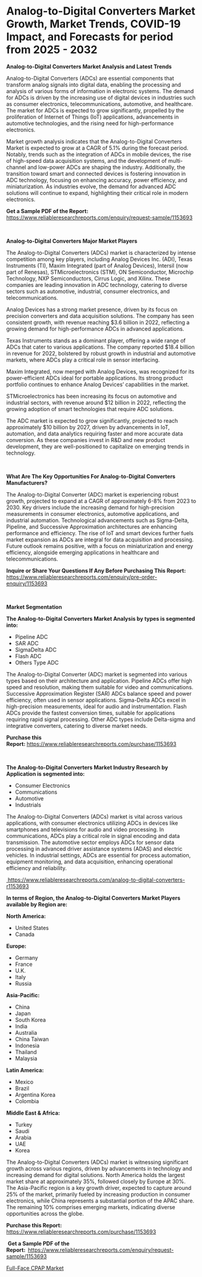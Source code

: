 <p><h1>Analog-to-Digital Converters Market Growth, Market Trends, COVID-19 Impact, and Forecasts for period from 2025 - 2032</h1></p><p><strong>Analog-to-Digital Converters Market Analysis and Latest Trends</strong></p>
<p><p>Analog-to-Digital Converters (ADCs) are essential components that transform analog signals into digital data, enabling the processing and analysis of various forms of information in electronic systems. The demand for ADCs is driven by the increasing use of digital devices in industries such as consumer electronics, telecommunications, automotive, and healthcare. The market for ADCs is expected to grow significantly, propelled by the proliferation of Internet of Things (IoT) applications, advancements in automotive technologies, and the rising need for high-performance electronics.</p><p>Market growth analysis indicates that the Analog-to-Digital Converters Market is expected to grow at a CAGR of 5.1% during the forecast period. Notably, trends such as the integration of ADCs in mobile devices, the rise of high-speed data acquisition systems, and the development of multi-channel and low-power ADCs are shaping the industry. Additionally, the transition toward smart and connected devices is fostering innovation in ADC technology, focusing on enhancing accuracy, power efficiency, and miniaturization. As industries evolve, the demand for advanced ADC solutions will continue to expand, highlighting their critical role in modern electronics.</p></p>
<p><strong>Get a Sample PDF of the Report:&nbsp;</strong> <a href="https://www.reliableresearchreports.com/enquiry/request-sample/1153693?utm_campaign=3364&utm_medium=2&utm_source=Github&utm_content=ia&utm_term=22032025&utm_id=analog-to-digital-converters">https://www.reliableresearchreports.com/enquiry/request-sample/1153693</a></p>
<p>&nbsp;</p>
<p><strong>Analog-to-Digital Converters Major Market Players</strong></p>
<p><p>The Analog-to-Digital Converters (ADCs) market is characterized by intense competition among key players, including Analog Devices Inc. (ADI), Texas Instruments (TI), Maxim Integrated (part of Analog Devices), Intersil (now part of Renesas), STMicroelectronics (STM), ON Semiconductor, Microchip Technology, NXP Semiconductors, Cirrus Logic, and Xilinx. These companies are leading innovation in ADC technology, catering to diverse sectors such as automotive, industrial, consumer electronics, and telecommunications.</p><p>Analog Devices has a strong market presence, driven by its focus on precision converters and data acquisition solutions. The company has seen consistent growth, with revenue reaching $3.6 billion in 2022, reflecting a growing demand for high-performance ADCs in advanced applications.</p><p>Texas Instruments stands as a dominant player, offering a wide range of ADCs that cater to various applications. The company reported $18.4 billion in revenue for 2022, bolstered by robust growth in industrial and automotive markets, where ADCs play a critical role in sensor interfacing.</p><p>Maxim Integrated, now merged with Analog Devices, was recognized for its power-efficient ADCs ideal for portable applications. Its strong product portfolio continues to enhance Analog Devices’ capabilities in the market.</p><p>STMicroelectronics has been increasing its focus on automotive and industrial sectors, with revenue around $12 billion in 2022, reflecting the growing adoption of smart technologies that require ADC solutions.</p><p>The ADC market is expected to grow significantly, projected to reach approximately $10 billion by 2027, driven by advancements in IoT, automation, and data analytics requiring faster and more accurate data conversion. As these companies invest in R&D and new product development, they are well-positioned to capitalize on emerging trends in technology.</p></p>
<p>&nbsp;</p>
<p><strong>What Are The Key Opportunities For Analog-to-Digital Converters Manufacturers?</strong></p>
<p><p>The Analog-to-Digital Converter (ADC) market is experiencing robust growth, projected to expand at a CAGR of approximately 6-8% from 2023 to 2030. Key drivers include the increasing demand for high-precision measurements in consumer electronics, automotive applications, and industrial automation. Technological advancements such as Sigma-Delta, Pipeline, and Successive Approximation architectures are enhancing performance and efficiency. The rise of IoT and smart devices further fuels market expansion as ADCs are integral for data acquisition and processing. Future outlook remains positive, with a focus on miniaturization and energy efficiency, alongside emerging applications in healthcare and telecommunications.</p></p>
<p><strong>Inquire or Share Your Questions If Any Before Purchasing This Report:</strong> <a href="https://www.reliableresearchreports.com/enquiry/pre-order-enquiry/1153693?utm_campaign=3364&utm_medium=2&utm_source=Github&utm_content=ia&utm_term=22032025&utm_id=analog-to-digital-converters">https://www.reliableresearchreports.com/enquiry/pre-order-enquiry/1153693</a></p>
<p>&nbsp;</p>
<p><strong>Market Segmentation</strong></p>
<p><strong>The Analog-to-Digital Converters Market Analysis by types is segmented into:</strong></p>
<p><ul><li>Pipeline ADC</li><li>SAR ADC</li><li>SigmaDelta ADC</li><li>Flash ADC</li><li>Others Type ADC</li></ul></p>
<p><p>The Analog-to-Digital Converter (ADC) market is segmented into various types based on their architecture and application. Pipeline ADCs offer high speed and resolution, making them suitable for video and communications. Successive Approximation Register (SAR) ADCs balance speed and power efficiency, often used in sensor applications. Sigma-Delta ADCs excel in high-precision measurements, ideal for audio and instrumentation. Flash ADCs provide the fastest conversion times, suitable for applications requiring rapid signal processing. Other ADC types include Delta-sigma and integrative converters, catering to diverse market needs.</p></p>
<p><strong>Purchase this Report:&nbsp;</strong><a href="https://www.reliableresearchreports.com/purchase/1153693?utm_campaign=3364&utm_medium=2&utm_source=Github&utm_content=ia&utm_term=22032025&utm_id=analog-to-digital-converters">https://www.reliableresearchreports.com/purchase/1153693</a></p>
<p>&nbsp;</p>
<p><strong>The Analog-to-Digital Converters Market Industry Research by Application is segmented into:</strong></p>
<p><ul><li>Consumer Electronics</li><li>Communications</li><li>Automotive</li><li>Industrials</li></ul></p>
<p><p>The Analog-to-Digital Converters (ADCs) market is vital across various applications, with consumer electronics utilizing ADCs in devices like smartphones and televisions for audio and video processing. In communications, ADCs play a critical role in signal encoding and data transmission. The automotive sector employs ADCs for sensor data processing in advanced driver assistance systems (ADAS) and electric vehicles. In industrial settings, ADCs are essential for process automation, equipment monitoring, and data acquisition, enhancing operational efficiency and reliability.</p></p>
<p><a href="https://www.reliableresearchreports.com/analog-to-digital-converters-r1153693?utm_campaign=3364&utm_medium=2&utm_source=Github&utm_content=ia&utm_term=22032025&utm_id=analog-to-digital-converters">&nbsp;https://www.reliableresearchreports.com/analog-to-digital-converters-r1153693</a></p>
<p><strong>In terms of Region, the Analog-to-Digital Converters Market Players available by Region are:</strong></p>
<p>
    <p> <strong> North America: </strong>
        <ul>
            <li>United States</li>
            <li>Canada</li>
        </ul>
        </p> 
    <p> <strong> Europe: </strong>
        <ul>
            <li>Germany</li>
            <li>France</li>
            <li>U.K.</li>
            <li>Italy</li>
            <li>Russia</li>
        </ul>
        </p> 
    <p> <strong> Asia-Pacific: </strong>
        <ul>
            <li>China</li>
            <li>Japan</li>
            <li>South Korea</li>
            <li>India</li>
            <li>Australia</li>
            <li>China Taiwan</li>
            <li>Indonesia</li>
            <li>Thailand</li>
            <li>Malaysia</li>
        </ul>
        </p> 
    <p> <strong> Latin America: </strong>
        <ul>
            <li>Mexico</li>
            <li>Brazil</li>
            <li>Argentina Korea</li>
            <li>Colombia</li>
        </ul>
        </p> 
    <p> <strong> Middle East & Africa: </strong>
        <ul>
            <li>Turkey</li>
            <li>Saudi</li>
            <li>Arabia</li>
            <li>UAE</li>
            <li>Korea</li>
        </ul>
    </p>
    </p>
<p><p>The Analog-to-Digital Converters (ADCs) market is witnessing significant growth across various regions, driven by advancements in technology and increasing demand for digital solutions. North America holds the largest market share at approximately 35%, followed closely by Europe at 30%. The Asia-Pacific region is a key growth driver, expected to capture around 25% of the market, primarily fueled by increasing production in consumer electronics, while China represents a substantial portion of the APAC share. The remaining 10% comprises emerging markets, indicating diverse opportunities across the globe.</p></p>
<p><strong>Purchase this Report: </strong><a href="https://www.reliableresearchreports.com/purchase/1153693?utm_campaign=3364&utm_medium=2&utm_source=Github&utm_content=ia&utm_term=22032025&utm_id=analog-to-digital-converters">https://www.reliableresearchreports.com/purchase/1153693</a></p>
<p>&nbsp;<strong>Get a Sample PDF of the Report:&nbsp;&nbsp;</strong><a href="https://www.reliableresearchreports.com/enquiry/request-sample/1153693?utm_campaign=3364&utm_medium=2&utm_source=Github&utm_content=ia&utm_term=22032025&utm_id=analog-to-digital-converters">https://www.reliableresearchreports.com/enquiry/request-sample/1153693</a></p>
<p><strong></strong></p>
<p><p><a href="https://github.com/cachuhashieb/Market-Research-Report-List-1/blob/main/full-face-cpap-market.md?utm_campaign=3364&utm_medium=2&utm_source=Github&utm_content=ia&utm_term=22032025&utm_id=analog-to-digital-converters">Full-Face CPAP Market</a></p></p>